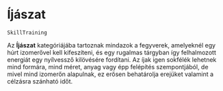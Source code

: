 # Íjászat

`SkillTraining`

Az **Íjászat** kategóriájába tartoznak mindazok a fegyverek, amelyeknél egy húrt izomerővel kell kifeszíteni, és egy rugalmas tárgyban így felhalmozott energiát egy nyílvessző kilövésére fordítani. Az íjak igen sokfélék lehetnek mind formára, mind méret, anyag vagy épp felépítés szempontjából, de mivel mind izomerőn alapulnak, ez erősen behatárolja erejüket valamint a célzásra szánható időt.